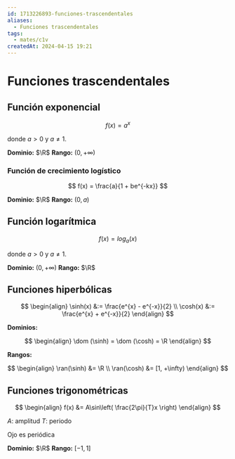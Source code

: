 ```yaml
---
id: 1713226893-funciones-trascendentales
aliases:
  - Funciones trascendentales
tags:
  - mates/c1v
createdAt: 2024-04-15 19:21
---
```


# Funciones trascendentales

## Función exponencial

$$
f(x) = a^{x}
$$

donde $a > 0$ y $a \neq 1$.

**Dominio:** $\R$
**Rango:** $(0, +\infty)$

### Función de crecimiento logístico

$$
f(x) = \frac{a}{1 + be^{-kx}}
$$

**Dominio:** $\R$
**Rango:** $(0, a)$

## Función logarítmica

$$
f(x) = log_{a}(x)
$$

donde $a > 0$ y $a \neq 1$.

**Dominio:** $(0, +\infty)$
**Rango:** $\R$

## Funciones hiperbólicas

$$
\begin{align}
\sinh(x) &:= \frac{e^{x} - e^{-x}}{2} \\
\cosh(x) &:= \frac{e^{x} + e^{-x}}{2}
\end{align}
$$

**Dominios:**

$$
\begin{align}
\dom (\sinh) = \dom (\cosh) = \R
\end{align}
$$

**Rangos:**

$$
\begin{align}
\ran(\sinh) &= \R \\
\ran(\cosh) &= [1, +\infty)
\end{align}
$$

## Funciones trigonométricas

$$
\begin{align}
f(x) &= A\sin\left( \frac{2\pi}{T}x \right)
\end{align}
$$

$A$: amplitud
$T$: periodo

Ojo es periódica

**Dominio:** $\R$
**Rango:** $[-1, 1]$

